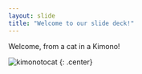 ```yaml
---
layout: slide
title: "Welcome to our slide deck!"
---
```


Welcome, from a cat in a Kimono!

![kimonotocat](https://octodex.github.com/images/kimonotocat.png)
{: .center}
